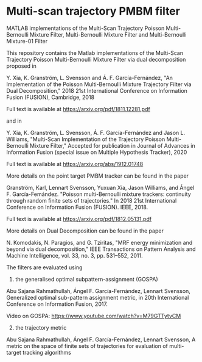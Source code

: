 # Multi-scan trajectory PMBM filter
MATLAB implementations of the Multi-Scan Trajectory Poisson Multi-Bernoulli Mixture Filter, Multi-Bernoulli Mixture Filter and Multi-Bernoulli Mixture-01 Filter

This repository contains the Matlab implementations of the Multi-Scan Trajectory Poisson Multi-Bernoulli Mixture Filter via dual decomposition proposed in 

Y. Xia, K. Granström, L. Svensson and Á. F. García-Fernández, "An Implementation of the Poisson Multi-Bernoulli Mixture Trajectory Filter via Dual Decomposition," 2018 21st International Conference on Information Fusion (FUSION), Cambridge, 2018

Full text is available at https://arxiv.org/pdf/1811.12281.pdf

and in

Y. Xia, K. Granström, L. Svensson, Á. F. García-Fernández and Jason L. Williams, "Multi-Scan Implementation of the Trajectory Poisson Multi-Bernoulli Mixture Filter," Accepted for publication in Journal of Advances in Information Fusion (special issue on Multiple Hypothesis Tracker), 2020

Full text is available at https://arxiv.org/abs/1912.01748

More details on the point target PMBM tracker can be found in the paper 

Granström, Karl, Lennart Svensson, Yuxuan Xia, Jason Williams, and Ángel F. García-Femández. "Poisson multi-Bernoulli mixture trackers: continuity through random finite sets of trajectories." In 2018 21st International Conference on Information Fusion (FUSION). IEEE, 2018.

Full text is available at https://arxiv.org/pdf/1812.05131.pdf

More details on Dual Decomposition can be found in the paper

N. Komodakis, N. Paragios, and G. Tziritas, "MRF energy minimization and beyond via dual decomposition," IEEE Transactions on Pattern Analysis and Machine Intelligence, vol. 33, no. 3, pp. 531–552, 2011.

The filters are evaluated using 

1. the generalised optimal subpattern-assignment (GOSPA)

Abu Sajana Rahmathullah, Ángel F. García-Fernández, Lennart Svensson, Generalized optimal sub-pattern assignment metric, in 20th International
Conference on Information Fusion, 2017.

Video on GOSPA: https://www.youtube.com/watch?v=M79GTTytvCM

2. the trajectory metric

Abu Sajana Rahmathullah, Ángel F. García-Fernández, Lennart Svensson, A metric on the space of finite sets of trajectories for evaluation of multi-target tracking algorithms

